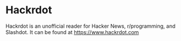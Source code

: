 # Hackrdot

Hackrdot is an unofficial reader for Hacker News, r/programming, and Slashdot. It can be found at https://www.hackrdot.com